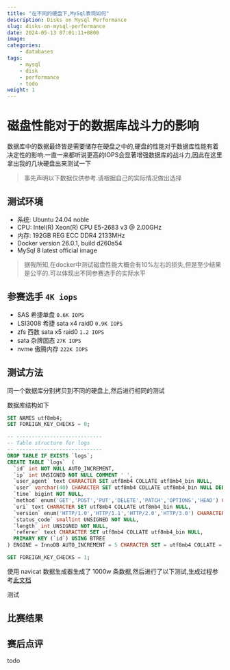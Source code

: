 ```yaml
---
title: "在不同的硬盘下,MySql表现如何"
description: Disks on Mysql Performance
slug: disks-on-mysql-performance
date: 2024-05-13 07:01:11+0800
image:
categories:
    - databases
tags:
    - mysql
    - disk
    - performance
    - todo
weight: 1
---
```


# 磁盘性能对于的数据库战斗力的影响

数据库中的数据最终皆是需要储存在硬盘之中的,硬盘的性能对于数据库性能有着决定性的影响.一直一来都听说更高的IOPS会显著增强数据库的战斗力,因此在这里拿出我的几块硬盘出来测试一下

> 事先声明以下数据仅供参考.请根据自己的实际情况做出选择

## 测试环境

- 系统: Ubuntu 24.04 noble
- CPU: Intel(R) Xeon(R) CPU E5-2683 v3 @ 2.00GHz
- 内存: 192GB REG ECC DDR4 2133MHz
- Docker version 26.0.1, build d260a54
- MySql 8 latest official image

> 据我所知,在docker中测试磁盘性能大概会有10%左右的损失,但是至少结果是公平的.可以体现出不同参赛选手的实际水平

## 参赛选手 `4K iops`

- SAS 希捷单盘 `0.6K IOPS`
- LSI3008 希捷 sata x4 raid0 `0.9K IOPS`
- zfs 西数 sata x5 raid0 `1.2 IOPS`
- sata 杂牌固态 `27K IOPS`
- nvme 傲腾内存 `222K IOPS`

## 测试方法

同一个数据库分别拷贝到不同的硬盘上,然后进行相同的测试

数据库结构如下

```sql
SET NAMES utf8mb4;
SET FOREIGN_KEY_CHECKS = 0;

-- ----------------------------
-- Table structure for logs
-- ----------------------------
DROP TABLE IF EXISTS `logs`;
CREATE TABLE `logs`  (
  `id` int NOT NULL AUTO_INCREMENT,
  `ip` int UNSIGNED NOT NULL COMMENT ' ',
  `user_agent` text CHARACTER SET utf8mb4 COLLATE utf8mb4_bin NULL,
  `user` varchar(40) CHARACTER SET utf8mb4 COLLATE utf8mb4_bin NULL DEFAULT NULL,
  `time` bigint NOT NULL,
  `method` enum('GET','POST','PUT','DELETE','PATCH','OPTIONS','HEAD') CHARACTER SET utf8mb4 COLLATE utf8mb4_bin NOT NULL,
  `uri` text CHARACTER SET utf8mb4 COLLATE utf8mb4_bin NULL,
  `version` enum('HTTP/1.0','HTTP/1.1','HTTP/2.0','HTTP/3.0') CHARACTER SET utf8mb4 COLLATE utf8mb4_bin NOT NULL,
  `status_code` smallint UNSIGNED NOT NULL,
  `length` int UNSIGNED NOT NULL,
  `referer` text CHARACTER SET utf8mb4 COLLATE utf8mb4_bin NULL,
  PRIMARY KEY (`id`) USING BTREE
) ENGINE = InnoDB AUTO_INCREMENT = 5 CHARACTER SET = utf8mb4 COLLATE = utf8mb4_bin ROW_FORMAT = DYNAMIC;

SET FOREIGN_KEY_CHECKS = 1;

```
 
使用 navicat 数据生成器生成了 1000w 条数据,然后进行了以下测试,生成过程参考[此文档](https://navicat.com/en/company/aboutus/blog/1821-generating-test-data-in-navicat-16)

测试

## 比赛结果


## 赛后点评

todo